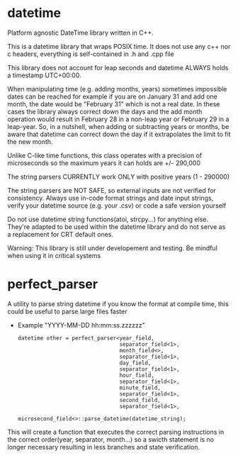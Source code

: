 # datetime
Platform agnostic DateTime library written in C++.

This is a datetime library that wraps POSIX time. It does not use any c++ nor c headers, everything is self-contained in .h and .cpp file

This library does not account for leap seconds and datetime ALWAYS holds a timestamp UTC+00:00. 

When manipulating time (e.g. adding months, years) sometimes impossible dates can be reached for example if you are on January 31 and add one month, the date would be "February 31" which is not a real date. In these cases
the library always correct down the days and the add month operation would result in February 28 in a non-leap year or February 29 in a leap-year. So, in a nutshell, when adding or subtracting years or months, be aware that
datetime can correct down the day if it extrapolates the limit to fit the new month.

Unlike C-like time functions, this class operates with a precision of microseconds so the maximum years it can holds are +/- 290,000

The string parsers CURRENTLY work ONLY with positive years (1 - 290000)

The string parsers are NOT SAFE, so external inputs are not verified for consistency. Always use in-code format strings and date input strings, verify your datetime source (e.g. your .csv) or code a safe version yourself

Do not use datetime string functions(atoi, strcpy...) for anything else. They're adapted to be used within the datetime library and do not serve as a replacement for CRT default ones.

Warning:
  This library is still under developement and testing. Be mindful when using it in critical systems

# perfect_parser

  A utility to parse string datetime if you know the format at compile time, this could be useful to parse large files faster 

  - Example "YYYY-MM-DD hh:mm:ss.zzzzzz"

        datetime other = perfect_parser<year_field,
                                        separator_field<1>,
                                        month_field<>,
                                        separator_field<1>,
                                        day_field,
                                        separator_field<1>,
                                        hour_field,
                                        separator_field<1>,
                                        minute_field,
                                        separator_field<1>,
                                        second_field,
                                        separator_field<1>,
                                        microsecond_field<>::parse_datetime(datetime_string);
  

This will create a function that executes the correct parsing instructions in the correct order(year, separator, month...) so a swicth statement is no longer necessary resulting in less branches and state verification.
